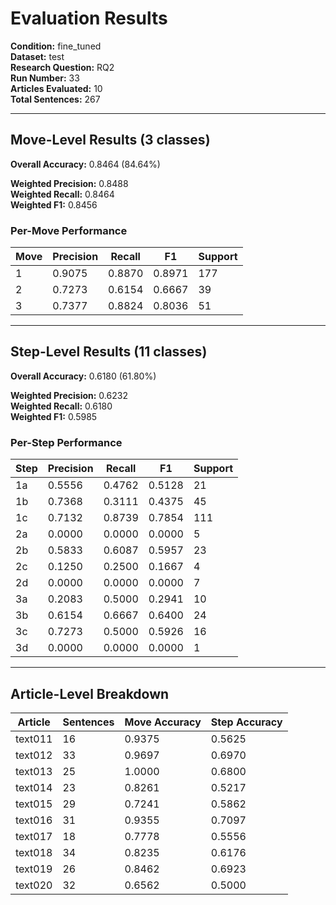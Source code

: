# Evaluation Results

**Condition:** fine_tuned  
**Dataset:** test  
**Research Question:** RQ2  
**Run Number:** 33  
**Articles Evaluated:** 10  
**Total Sentences:** 267  

---

## Move-Level Results (3 classes)

**Overall Accuracy:** 0.8464 (84.64%)  

**Weighted Precision:** 0.8488  
**Weighted Recall:** 0.8464  
**Weighted F1:** 0.8456  

### Per-Move Performance

| Move | Precision | Recall | F1 | Support |
|------|-----------|--------|----|---------|
| 1 | 0.9075 | 0.8870 | 0.8971 | 177 |
| 2 | 0.7273 | 0.6154 | 0.6667 | 39 |
| 3 | 0.7377 | 0.8824 | 0.8036 | 51 |

---

## Step-Level Results (11 classes)

**Overall Accuracy:** 0.6180 (61.80%)  

**Weighted Precision:** 0.6232  
**Weighted Recall:** 0.6180  
**Weighted F1:** 0.5985  

### Per-Step Performance

| Step | Precision | Recall | F1 | Support |
|------|-----------|--------|----|---------|
| 1a | 0.5556 | 0.4762 | 0.5128 | 21 |
| 1b | 0.7368 | 0.3111 | 0.4375 | 45 |
| 1c | 0.7132 | 0.8739 | 0.7854 | 111 |
| 2a | 0.0000 | 0.0000 | 0.0000 | 5 |
| 2b | 0.5833 | 0.6087 | 0.5957 | 23 |
| 2c | 0.1250 | 0.2500 | 0.1667 | 4 |
| 2d | 0.0000 | 0.0000 | 0.0000 | 7 |
| 3a | 0.2083 | 0.5000 | 0.2941 | 10 |
| 3b | 0.6154 | 0.6667 | 0.6400 | 24 |
| 3c | 0.7273 | 0.5000 | 0.5926 | 16 |
| 3d | 0.0000 | 0.0000 | 0.0000 | 1 |

---

## Article-Level Breakdown

| Article | Sentences | Move Accuracy | Step Accuracy |
|---------|-----------|---------------|---------------|
| text011 | 16 | 0.9375 | 0.5625 |
| text012 | 33 | 0.9697 | 0.6970 |
| text013 | 25 | 1.0000 | 0.6800 |
| text014 | 23 | 0.8261 | 0.5217 |
| text015 | 29 | 0.7241 | 0.5862 |
| text016 | 31 | 0.9355 | 0.7097 |
| text017 | 18 | 0.7778 | 0.5556 |
| text018 | 34 | 0.8235 | 0.6176 |
| text019 | 26 | 0.8462 | 0.6923 |
| text020 | 32 | 0.6562 | 0.5000 |
